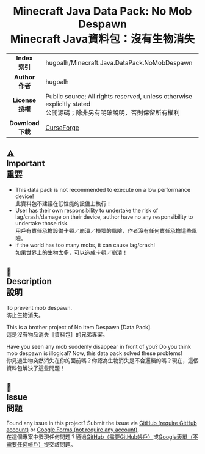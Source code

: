 # <div align="center">Minecraft Java Data Pack: No Mob Despawn<br />Minecraft Java資料包：沒有生物消失</div>

<table>
  <tr>
    <td align="center"><strong>Index<br />索引</strong></td>
    <td>hugoalh/Minecraft.Java.DataPack.NoMobDespawn</td>
  </tr>
  <tr>
    <td align="center"><strong>Author<br />作者</strong></td>
    <td>hugoalh</td>
  </tr>
  <tr>
    <td align="center"><strong>License<br />授權</strong></td>
    <td>Public source; All rights reserved, unless otherwise explicitly stated<br />公開源碼；除非另有明確說明，否則保留所有權利</td>
  </tr>
  <tr>
    <td align="center"><strong>Download<br />下載</strong></td>
    <td><a href="https://www.curseforge.com/minecraft/customization/nomobdespawn">CurseForge</a></td>
  </tr>
</table>

## ⚠<br />Important<br />重要
- This data pack is not recommended to execute on a low performance device!<br />
此資料包不建議在低性能的設備上執行！
- User has their own responsibility to undertake the risk of lag/crash/damage on their device, author have no any responsibility to undertake those risk.<br />
用戶有責任承擔設備卡頓／崩潰／損壞的風險，作者沒有任何責任承擔這些風險。
- If the world has too many mobs, it can cause lag/crash!<br />
如果世界上的生物太多，可以造成卡頓／崩潰！

## 📜<br />Description<br />說明

To prevent mob despawn.<br />
防止生物消失。

This is a brother project of No Item Despawn [Data Pack].<br />
這是沒有物品消失［資料包］的兄弟專案。

Have you seen any mob suddenly disappear in front of you? Do you think mob despawn is illogical? Now, this data pack solved these problems!<br />
你見過生物突然消失在你的面前嗎？你認為生物消失是不合邏輯的嗎？現在，這個資料包解決了這些問題！

## 🐛<br />Issue<br />問題

Found any issue in this project? Submit the issue via [GitHub (require GitHub account)][issueform_github] or [Google Forms (not require any account)][issurform_googleform].<br />在這個專案中發現任何問題？通過[GitHub（需要GitHub帳戶）][issueform_github]或[Google表單（不需要任何帳戶）][issurform_googleform]提交該問題。

[issueform_github]: https://github.com/hugoalh/Minecraft.Java.DataPack.NoMobDespawn/issues
[issurform_googleform]: https://goo.gl/forms/yoecFL5qJYVl2d0i2
